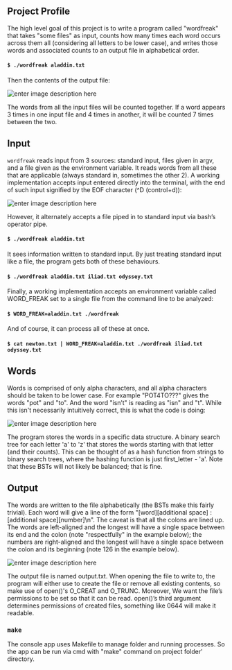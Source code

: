 ## Project Profile
<justify>
The high level goal of this project is to write a program called "wordfreak" that takes "some files" as input, counts how many times each word 
occurs across them all (considering all letters to be lower case), and writes those words and associated counts to an output file in alphabetical order.
<justify>

#### ```$ ./wordfreak aladdin.txt```

Then the contents of the output file:

![enter image description here](https://i.hizliresim.com/fZ90PB.png)

<justify>
The words from all the input files will be counted together. If a word appears 3 times in one input file and 4 times in another, it will be counted 7 times between the two.<justify>
  
## Input  
```wordfreak``` reads input from 3 sources: standard input, files given in argv, and a file given as the environment variable.
<justify>
It reads words from all these that are applicable (always standard in, sometimes the other 2). A working implementation accepts 
input entered directly into the terminal, with the end of such input signified by the EOF character (^D (control+d)): 
<justify>
  
![enter image description here](https://i.hizliresim.com/vmccmS.png)

However, it alternately accepts a file piped in to standard input via bash’s operator pipe.

#### ```$ ./wordfreak aladdin.txt```

<justify>
It sees information written to standard input. By just treating standard input like a file, the program gets both of these behaviours.
<justify>
  
#### ```$ ./wordfreak aladdin.txt iliad.txt odyssey.txt```

<justify>
Finally, a working implementation accepts an environment variable called WORD_FREAK set to a single file from
the command line to be analyzed:
<justify>
  
#### ```$ WORD_FREAK=aladdin.txt ./wordfreak```

And of course, it can process all of these at once.

#### ```$ cat newton.txt | WORD_FREAK=aladdin.txt ./wordfreak iliad.txt odyssey.txt```

## Words
<justify>
Words is comprised of only alpha characters, and all alpha characters should be taken to be lower case. For example "POT4TO???" gives the words "pot" and "to". And the word "isn’t" is reading as "isn" and "t". While this isn't necessarily intuitively correct, this is what the code is doing:
<justify>
  
![enter image description here](https://i.hizliresim.com/WtpXIh.png)

<justify>
The program stores the words in a specific data structure. A binary search tree for each letter 'a' to 'z'
that stores the words starting with that letter (and their counts). This can be thought of as a hash function from strings to
binary search trees, where the hashing function is just first_letter - 'a'. Note that these BSTs will not likely be balanced; that
is fine.
<justify>
  
## Output
<justify>
The words are written to the file alphabetically (the BSTs make this fairly trivial). Each word will give a line of the form
"[word][additional space] : [additional space][number]\n". The caveat is that all the colons are lined up. The words are
left-aligned and the longest will have a single space between its end and the colon (note "respectfully" in the example
below); the numbers are right-aligned and the longest will have a single space between the colon and its beginning (note
126 in the example below).
<justify>
  
![enter image description here](https://i.hizliresim.com/0pcExw.png)

<justify>
The output file is named output.txt. When opening the file to write to, the program will either use to create the file
or remove all existing contents, so make use of open()'s O_CREAT and O_TRUNC. Moreover, We want the file’s permissions to be set so that it can be read. open()’s third argument determines permissions of created files, something like 0644 will make it readable.
<justify>
  
### ```make```
The console app uses Makefile to manage folder and running processes. So the app can be run via cmd with "make" command on project folder' directory.

